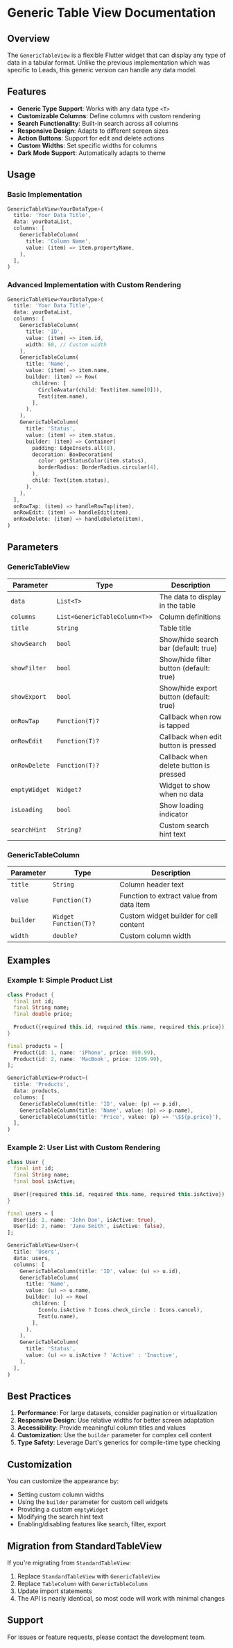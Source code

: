 # Generic Table View Documentation

## Overview

The `GenericTableView` is a flexible Flutter widget that can display any type of data in a tabular format. Unlike the previous implementation which was specific to Leads, this generic version can handle any data model.

## Features

- **Generic Type Support**: Works with any data type `<T>`
- **Customizable Columns**: Define columns with custom rendering
- **Search Functionality**: Built-in search across all columns
- **Responsive Design**: Adapts to different screen sizes
- **Action Buttons**: Support for edit and delete actions
- **Custom Widths**: Set specific widths for columns
- **Dark Mode Support**: Automatically adapts to theme

## Usage

### Basic Implementation

```dart
GenericTableView<YourDataType>(
  title: 'Your Data Title',
  data: yourDataList,
  columns: [
    GenericTableColumn(
      title: 'Column Name',
      value: (item) => item.propertyName,
    ),
  ],
)
```

### Advanced Implementation with Custom Rendering

```dart
GenericTableView<YourDataType>(
  title: 'Your Data Title',
  data: yourDataList,
  columns: [
    GenericTableColumn(
      title: 'ID',
      value: (item) => item.id,
      width: 60, // Custom width
    ),
    GenericTableColumn(
      title: 'Name',
      value: (item) => item.name,
      builder: (item) => Row(
        children: [
          CircleAvatar(child: Text(item.name[0])),
          Text(item.name),
        ],
      ),
    ),
    GenericTableColumn(
      title: 'Status',
      value: (item) => item.status,
      builder: (item) => Container(
        padding: EdgeInsets.all(8),
        decoration: BoxDecoration(
          color: getStatusColor(item.status),
          borderRadius: BorderRadius.circular(4),
        ),
        child: Text(item.status),
      ),
    ),
  ],
  onRowTap: (item) => handleRowTap(item),
  onRowEdit: (item) => handleEdit(item),
  onRowDelete: (item) => handleDelete(item),
)
```

## Parameters

### GenericTableView

| Parameter | Type | Description |
|-----------|------|-------------|
| `data` | `List<T>` | The data to display in the table |
| `columns` | `List<GenericTableColumn<T>>` | Column definitions |
| `title` | `String` | Table title |
| `showSearch` | `bool` | Show/hide search bar (default: true) |
| `showFilter` | `bool` | Show/hide filter button (default: true) |
| `showExport` | `bool` | Show/hide export button (default: true) |
| `onRowTap` | `Function(T)?` | Callback when row is tapped |
| `onRowEdit` | `Function(T)?` | Callback when edit button is pressed |
| `onRowDelete` | `Function(T)?` | Callback when delete button is pressed |
| `emptyWidget` | `Widget?` | Widget to show when no data |
| `isLoading` | `bool` | Show loading indicator |
| `searchHint` | `String?` | Custom search hint text |

### GenericTableColumn

| Parameter | Type | Description |
|-----------|------|-------------|
| `title` | `String` | Column header text |
| `value` | `Function(T)` | Function to extract value from data item |
| `builder` | `Widget Function(T)?` | Custom widget builder for cell content |
| `width` | `double?` | Custom column width |

## Examples

### Example 1: Simple Product List

```dart
class Product {
  final int id;
  final String name;
  final double price;
  
  Product({required this.id, required this.name, required this.price});
}

final products = [
  Product(id: 1, name: 'iPhone', price: 999.99),
  Product(id: 2, name: 'MacBook', price: 1299.99),
];

GenericTableView<Product>(
  title: 'Products',
  data: products,
  columns: [
    GenericTableColumn(title: 'ID', value: (p) => p.id),
    GenericTableColumn(title: 'Name', value: (p) => p.name),
    GenericTableColumn(title: 'Price', value: (p) => '\$${p.price}'),
  ],
)
```

### Example 2: User List with Custom Rendering

```dart
class User {
  final int id;
  final String name;
  final bool isActive;
  
  User({required this.id, required this.name, required this.isActive});
}

final users = [
  User(id: 1, name: 'John Doe', isActive: true),
  User(id: 2, name: 'Jane Smith', isActive: false),
];

GenericTableView<User>(
  title: 'Users',
  data: users,
  columns: [
    GenericTableColumn(title: 'ID', value: (u) => u.id),
    GenericTableColumn(
      title: 'Name',
      value: (u) => u.name,
      builder: (u) => Row(
        children: [
          Icon(u.isActive ? Icons.check_circle : Icons.cancel),
          Text(u.name),
        ],
      ),
    ),
    GenericTableColumn(
      title: 'Status',
      value: (u) => u.isActive ? 'Active' : 'Inactive',
    ),
  ],
)
```

## Best Practices

1. **Performance**: For large datasets, consider pagination or virtualization
2. **Responsive Design**: Use relative widths for better screen adaptation
3. **Accessibility**: Provide meaningful column titles and values
4. **Customization**: Use the `builder` parameter for complex cell content
5. **Type Safety**: Leverage Dart's generics for compile-time type checking

## Customization

You can customize the appearance by:
- Setting custom column widths
- Using the `builder` parameter for custom cell widgets
- Providing a custom `emptyWidget`
- Modifying the search hint text
- Enabling/disabling features like search, filter, export

## Migration from StandardTableView

If you're migrating from `StandardTableView`:

1. Replace `StandardTableView` with `GenericTableView`
2. Replace `TableColumn` with `GenericTableColumn`
3. Update import statements
4. The API is nearly identical, so most code will work with minimal changes

## Support

For issues or feature requests, please contact the development team.